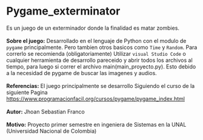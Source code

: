 # Pygame_exterminator
Es un juego de un exterminador donde la finalidad es matar zombies.
<br> <br>
**Sobre el juego:** Desarrollado en el lenguaje de Python con el modulo de `pygame` principalmente. Pero tambien otros basicos como `Time` y `Random`.
Para correrlo se recomienda (obligatoriamente) Utilizar `visual Studio Code` o cualquier herramienta de desarrollo pareceido y abrir todos los archivos al tiempo,
para luego si correr el archivo main(main_proyecto.py). Esto debido a la necesidad de pygame de buscar las imagenes y audios.
<br> <br>
**Referencias:** El juego principalmente se desarrollo Siguiendo el curso de la siguiente Pagina https://www.programacionfacil.org/cursos/pygame/pygame_index.html
<br> <br>
**Autor:** Jhoan Sebastian Franco 
<br> <br>
**Motivo:** Proyecto primer semestre en ingeniera de Sistemas en la UNAL (Universidad Nacional de Colombia)